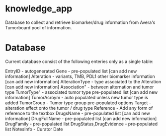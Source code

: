 # knowledge_app
Database to collect and retrieve biomarker/drug information from Avera's Tumorboard pool of information. 

# Database 

Current database consist of the following enteries only as a single table: 

EntryID - autogenerated 
Gene - pre-populated list [can add new information]
Alteration - variants, TMB, PDL1 other biomarker information [can add new information]
AlterationType - type associated to the Alteration [can add new information]
Association" - between alternation and tumor type
TumorType" - associated tumor type pre-populated list [can add new information]
TumorAcroym - auto populated unless new tumor type is added
TumorGroup - Tumor type group pre-populated options
Target - alteration effect onto the tumor / drug type
Reference - Add any form of reference to the textbox
DrugsName - pre-populated list [can add new information]
DrugFullName - pre-populated list [can add new information]
DrugFamily - pre-populated list 
DrugStatus,DrugEvidence - pre-populated list 
NotesInfo - 
Curator
Date
